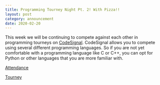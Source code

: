 ```yaml
---
title: Programming Tourney Night Pt. 2! With Pizza!!
layout: post
category: announcement
date: 2020-02-20
---
```


This week we will be continuing to compete against each other in programming tourneys on [CodeSignal](https://codesignal.com/). 
CodeSignal allows you to compete using several different programming languages. So if you 
are not yet comfortable with a programming language like C or C++, you can opt for Python or other
languages that you are more familiar with.  

[Attendance](https://forms.gle/xxvhF7pGzDiyxBth6)


[Tourney]()
